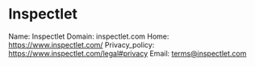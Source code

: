 
# Inspectlet

Name: Inspectlet
Domain: inspectlet.com
Home: https://www.inspectlet.com/
Privacy_policy: https://www.inspectlet.com/legal#privacy
Email: terms@inspectlet.com
